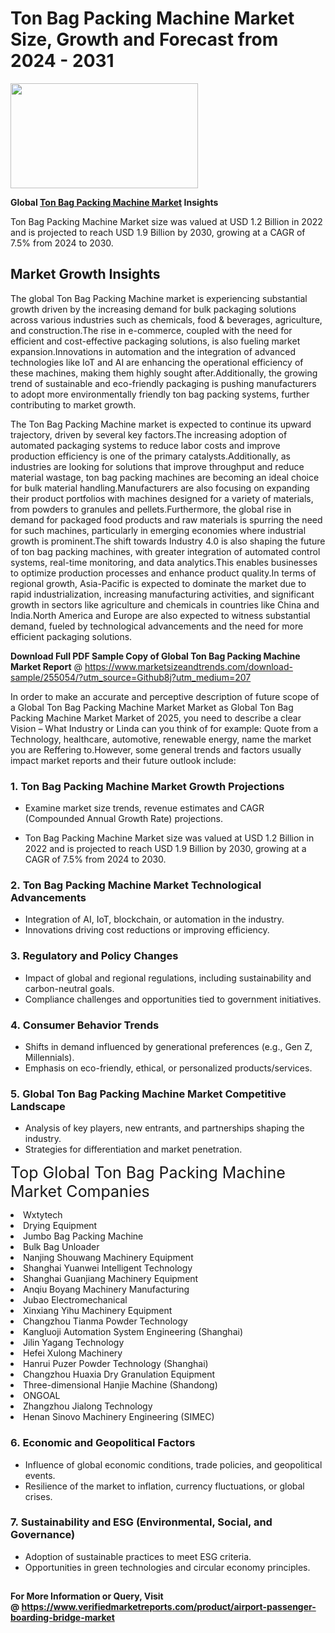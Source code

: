<H1>Ton Bag Packing Machine Market Size, Growth and Forecast from 2024 - 2031</H1><img class="aligncenter size-medium wp-image-584254" src="https://thirdeyenews.in/wp-content/uploads/2024/09/Global-Market-Research-300x168.jpeg" alt="" width="300" height="168" /><p><strong>Global&nbsp;<a href="https://www.marketsizeandtrends.com/download-sample/255054/?utm_source=Github8j?utm_medium=207">Ton Bag Packing Machine Market</a> Insights</strong></p><p>Ton Bag Packing Machine Market size was valued at USD 1.2 Billion in 2022 and is projected to reach USD 1.9 Billion by 2030, growing at a CAGR of 7.5% from 2024 to 2030.</p><p><h2>Market Growth Insights</h2> <p>The global Ton Bag Packing Machine market is experiencing substantial growth driven by the increasing demand for bulk packaging solutions across various industries such as chemicals, food & beverages, agriculture, and construction.The rise in e-commerce, coupled with the need for efficient and cost-effective packaging solutions, is also fueling market expansion.Innovations in automation and the integration of advanced technologies like IoT and AI are enhancing the operational efficiency of these machines, making them highly sought after.Additionally, the growing trend of sustainable and eco-friendly packaging is pushing manufacturers to adopt more environmentally friendly ton bag packing systems, further contributing to market growth.</p> <p>The Ton Bag Packing Machine market is expected to continue its upward trajectory, driven by several key factors.The increasing adoption of automated packaging systems to reduce labor costs and improve production efficiency is one of the primary catalysts.Additionally, as industries are looking for solutions that improve throughput and reduce material wastage, ton bag packing machines are becoming an ideal choice for bulk material handling.Manufacturers are also focusing on expanding their product portfolios with machines designed for a variety of materials, from powders to granules and pellets.Furthermore, the global rise in demand for packaged food products and raw materials is spurring the need for such machines, particularly in emerging economies where industrial growth is prominent.The shift towards Industry 4.0 is also shaping the future of ton bag packing machines, with greater integration of automated control systems, real-time monitoring, and data analytics.This enables businesses to optimize production processes and enhance product quality.In terms of regional growth, Asia-Pacific is expected to dominate the market due to rapid industrialization, increasing manufacturing activities, and significant growth in sectors like agriculture and chemicals in countries like China and India.North America and Europe are also expected to witness substantial demand, fueled by technological advancements and the need for more efficient packaging solutions.<p><span class=""><strong>Download Full PDF Sample Copy of Global Ton Bag Packing Machine Market Report</strong> @ <a href="https://www.marketsizeandtrends.com/download-sample/255054/?utm_source=Github8j?utm_medium=207" target="_blank">https://www.marketsizeandtrends.com/download-sample/255054/?utm_source=Github8j?utm_medium=207</a></span></p><p>In order to make an accurate and perceptive description of future scope of a Global&nbsp;Ton Bag Packing Machine Market Market as Global&nbsp;Ton Bag Packing Machine Market Market of 2025, you need to describe a clear Vision &ndash; What Industry or Linda can you think of for example: Quote from a Technology, healthcare, automotive, renewable energy, name the market you are Reffering to.However, some general trends and factors usually impact market reports and their future outlook include:</p><h3>1.&nbsp;<strong>Ton Bag Packing Machine Market Growth Projections</strong></h3><ul><li>Examine market size trends, revenue estimates and CAGR (Compounded Annual Growth Rate) projections.</li><li><p>Ton Bag Packing Machine Market size was valued at USD 1.2 Billion in 2022 and is projected to reach USD 1.9 Billion by 2030, growing at a CAGR of 7.5% from 2024 to 2030.</p></li></ul><h3>2.&nbsp;<strong>Ton Bag Packing Machine Market Technological Advancements</strong></h3><ul><li>Integration of AI, IoT, blockchain, or automation in the industry.</li><li>Innovations driving cost reductions or improving efficiency.</li></ul><h3>3.&nbsp;<strong>Regulatory and Policy Changes</strong></h3><ul><li>Impact of global and regional regulations, including sustainability and carbon-neutral goals.</li><li>Compliance challenges and opportunities tied to government initiatives.</li></ul><h3>4.&nbsp;<strong>Consumer Behavior Trends</strong></h3><ul><li>Shifts in demand influenced by generational preferences (e.g., Gen Z, Millennials).</li><li>Emphasis on eco-friendly, ethical, or personalized products/services.</li></ul><h3>5.&nbsp;<strong>Global Ton Bag Packing Machine Market Competitive Landscape</strong></h3><ul><li>Analysis of key players, new entrants, and partnerships shaping the industry.</li><li>Strategies for differentiation and market penetration.</li></ul><p data-pm-slice="1 1 []"><span style="color: inherit; font-family: inherit; font-size: 25px;">Top Global Ton Bag Packing Machine Market Companies</span></p><div class="" data-test-id=""><p><li>Wxtytech</li><li> Drying Equipment</li><li> Jumbo Bag Packing Machine</li><li> Bulk Bag Unloader</li><li> Nanjing Shouwang Machinery Equipment</li><li> Shanghai Yuanwei Intelligent Technology</li><li> Shanghai Guanjiang Machinery Equipment</li><li> Anqiu Boyang Machinery Manufacturing</li><li> Jubao Electromechanical</li><li> Xinxiang Yihu Machinery Equipment</li><li> Changzhou Tianma Powder Technology</li><li> Kangluoji Automation System Engineering (Shanghai)</li><li> Jilin Yagang Technology</li><li> Hefei Xulong Machinery</li><li> Hanrui Puzer Powder Technology (Shanghai)</li><li> Changzhou Huaxia Dry Granulation Equipment</li><li> Three-dimensional Hanjie Machine (Shandong)</li><li> ONGOAL</li><li> Zhangzhou Jialong Technology</li><li> Henan Sinovo Machinery Engineering (SIMEC)</li></p></div><h3>6.&nbsp;<strong>Economic and Geopolitical Factors</strong></h3><ul><li>Influence of global economic conditions, trade policies, and geopolitical events.</li><li>Resilience of the market to inflation, currency fluctuations, or global crises.</li></ul><h3>7.&nbsp;<strong>Sustainability and ESG (Environmental, Social, and Governance)</strong></h3><ul><li>Adoption of sustainable practices to meet ESG criteria.</li><li>Opportunities in green technologies and circular economy principles.</li></ul><h2><strong style="font-size: 14px;">For More Information or Query, Visit @&nbsp;</strong><a style="background-color: #ffffff; font-size: 14px;" href="https://www.marketsizeandtrends.com/report/ton-bag-packing-machine-market/" target="_blank">https://www.verifiedmarketreports.com/product/airport-passenger-boarding-bridge-market</a></h2>